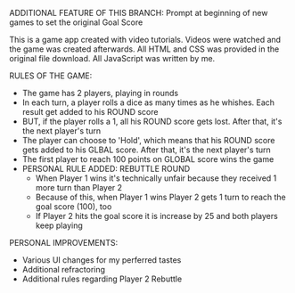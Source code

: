 ADDITIONAL FEATURE OF THIS BRANCH: Prompt at beginning of new games to set the original Goal Score

This is a game app created with video tutorials.  Videos were watched and the game was created afterwards.
All HTML and CSS was provided in the original file download.
All JavaScript was written by me.

RULES OF THE GAME:
- The game has 2 players, playing in rounds
- In each turn, a player rolls a dice as many times as he whishes. Each result get added to his ROUND score
- BUT, if the player rolls a 1, all his ROUND score gets lost. After that, it's the next player's turn
- The player can choose to 'Hold', which means that his ROUND score gets added to his GLBAL score. After that, it's the next player's turn
- The first player to reach 100 points on GLOBAL score wins the game
- PERSONAL RULE ADDED: REBUTTLE ROUND
  - When Player 1 wins it's technically unfair because they received 1 more turn than Player 2
  - Because of this, when Player 1 wins Player 2 gets 1 turn to reach the goal score (100), too
  - If Player 2 hits the goal score it is increase by 25 and both players keep playing

PERSONAL IMPROVEMENTS:
- Various UI changes for my perferred tastes
- Additional refractoring
- Additional rules regarding Player 2 Rebuttle


